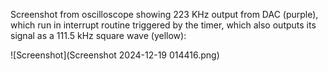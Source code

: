 Screenshot from oscilloscope showing 223 KHz output from DAC (purple), which run in interrupt routine triggered by the timer, which also outputs its signal as a 111.5 kHz square wave (yellow):

![Screenshot](Screenshot 2024-12-19 014416.png)

